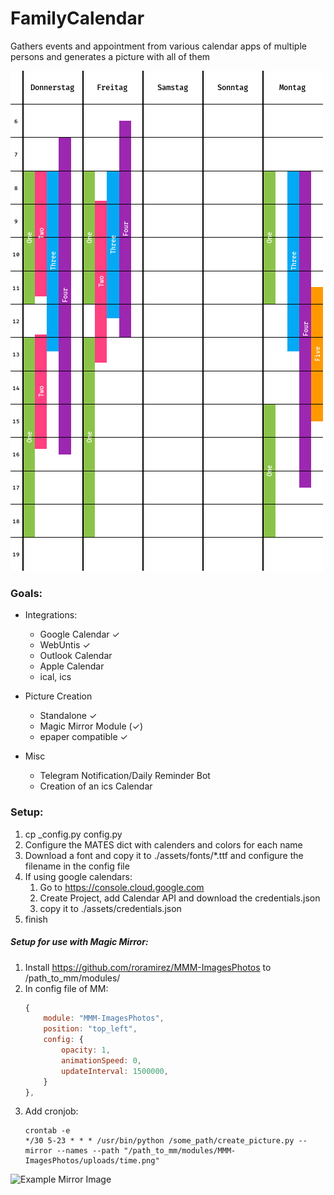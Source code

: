 # FamilyCalendar
Gathers events and appointment from various calendar apps of multiple persons and generates a picture with all of them

![Example Image](https://github.com/Andy0n/FamilyCalendar/raw/master/img/time.png "Example Image")

### Goals:
* Integrations:
    * Google Calendar ✓
    * WebUntis ✓
    * Outlook Calendar
    * Apple Calendar
    * ical, ics

* Picture Creation
    * Standalone ✓
    * Magic Mirror Module (✓)
    * epaper compatible ✓

* Misc
    * Telegram Notification/Daily Reminder Bot
    * Creation of an ics Calendar
    
### Setup:
1. cp _config.py config.py
2. Configure the MATES dict with calenders and colors for each name
3. Download a font and copy it to ./assets/fonts/*.ttf and configure the filename in the config file
4. If using google calendars:
    1. Go to https://console.cloud.google.com
    2. Create Project, add Calendar API and download the credentials.json
    3. copy it to ./assets/credentials.json
5. finish

##### Setup for use with Magic Mirror:
1. Install https://github.com/roramirez/MMM-ImagesPhotos to /path_to_mm/modules/
2. In config file of MM:
    ```javascript
   {
        module: "MMM-ImagesPhotos",
        position: "top_left",
        config: {
            opacity: 1,
            animationSpeed: 0,
            updateInterval: 1500000,
        }
    },
   ```
3. Add cronjob:
    ```shell script
    crontab -e
    */30 5-23 * * * /usr/bin/python /some_path/create_picture.py --mirror --names --path "/path_to_mm/modules/MMM-ImagesPhotos/uploads/time.png"
    ```
   
![Example Mirror Image](https://github.com/Andy0n/FamilyCalendar/raw/master/img/time_mirror.png "Example Mirror Image")